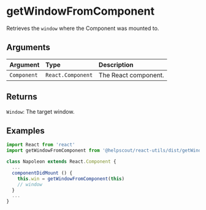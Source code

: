 # getWindowFromComponent

Retrieves the `window` where the Component was mounted to.

## Arguments

| Argument | Type | Description |
| :--- | :--- | :--- |
| `Component` | `React.Component` | The React component. |

## Returns

`Window`: The target window.

## Examples

```jsx
import React from 'react'
import getWindowFromComponent from '@helpscout/react-utils/dist/getWindowFromComponent'

class Napoleon extends React.Component {
  ...
  componentDidMount () {
    this.win = getWindowFromComponent(this)
    // window
  }
  ...
}
```

